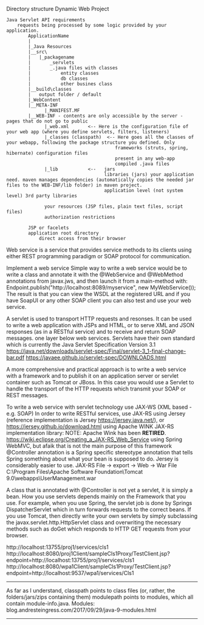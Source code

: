 
Directory structure Dynamic Web Project

	Java Servlet API requirements
		requests being processed by some logic provided by your application.
			ApplicationName
			|
			|_Java Resources
			|__src\
			|	|_packagename
			|		_servlets
			|		_.java files with classes
			|			entity classes
			|			db classes
			|			other busines class
			|__build\classes
			|	output folder / default
			|_WebContent
			|__META-INF
				  |_MANIFEST.MF
			|__WEB-INF - contents are only accessible by the server - pages that do not go to public
				  |_web.xml       <-- Here is the configuration file of your web app (where you define servlets, filters, listeners)
				  |_classes (classpath)  <-- Here goes all the classes of your webapp, following the package structure you defined. Only 
											frameworks (struts, spring, hibernate) configuration files
											present in any web-app
											compiled .java files 
				  |_lib           <--	jars
										libraries (jars) your application need. maven manages dependencies (automatically copies the needed jar files to the WEB-INF/lib folder) in maven project.
										application level (not system level) 3rd party libraries
										
				  your resources (JSP files, plain text files, script files)
				  authorization restrictions
				  
			JSP or facelets
			application root directory
				direct access from their browser



Web service is a
	service that provides
		service methods
		to its clients
			using either
				REST programming paradigm or
				SOAP protocol for communication.

Implement a web service
	Simple way to write a web service would be to
		write a class and
		annotate it with the @WebService and @WebMethod annotations from javax.jws, and
			then launch it from a main-method with:
				Endpoint.publish("http://localhost:8089/myservice", new MyWebService());
			The result is that you can view the WSDL at the registered URL and
				if you have SoapUI or any other SOAP client
					you can also test and
					use your web service.

A servlet is used
	to transport HTTP requests and resonses.
	It can be used
		to write a web application with JSPs and HTML, or
		to serve XML and JSON responses (as in a RESTful service) and
		to receive and return SOAP messages.
			one layer below web services.
		Servlets have their own standard which is currently the Java Servlet Specification Version 3.1
			https://java.net/downloads/servlet-spec/Final/servlet-3_1-final-change-bar.pdf
			https://javaee.github.io/servlet-spec/DOWNLOADS.html

A more comprehensive and practical approach is
	to write a web service with a framework and
	to publish it on an application server or servlet container
		such as Tomcat or JBoss.
			In this case you would use a
				Servlet to handle the transport of the HTTP requests
					which transmit your SOAP or REST messages.

To write a web service with servlet technology
	use
		JAX-WS (XML based - e.g. SOAP)
In order to write RESTful services,
	use
		JAX-RS
			using Jersey
				(reference implementation is Jersey https://jersey.java.net/), or
					https://jersey.github.io/download.html
			using Apache WINK JAX-RS implementation library:
				NOTE: Apache Wink has been **RETIRED**.
				https://wiki.eclipse.org/Creating_a_JAX-RS_Web_Service
			using Spring WebMVC, but afaik that is not the main purpose of this framework
					@Controller annotation is a Spring specific stereotype annotation that tells Spring something about what your bean is supposed to do.
				Jersey is considerably easier to use.
				JAX-RS
					File → export → Web → War File
						C:\Program Files\Apache Software Foundation\Tomcat 9.0\webapps\UserManagement.war

A class that is annotated with @Controller is not yet a servlet, it is simply a bean.
How you use servlets depends mainly on the Framework that you use.
	For example, when you use Spring, the servlet job is done by Springs DispatcherServlet which in turn forwards requests to the correct beans.
	If you use Tomcat, then
		directly write your own servlets
		by simply 
			subclassing the javax.servlet.http.HttpServlet class and
			overwriting the necessary methods
				such as doGet which responds to HTTP GET requests from your browser.

http://localhost:13755/proj1/services/cls1
http://localhost:8080/proj1Client/sampleCls1Proxy/TestClient.jsp?endpoint=http://localhost:13755/proj1/services/cls1
http://localhost:8080/wpa1Client/sampleCls1Proxy/TestClient.jsp?endpoint=http://localhost:9537/wpa1/services/Cls1


----------------
As far as I understand,
	classpath
		points to class files (or, rather, the folders/jars/zips containing them)
	modulepath
		points to modules, which all contain module-info.java. Modules: blog.andresteingress.com/2017/09/29/java-9-modules.html

----------------
